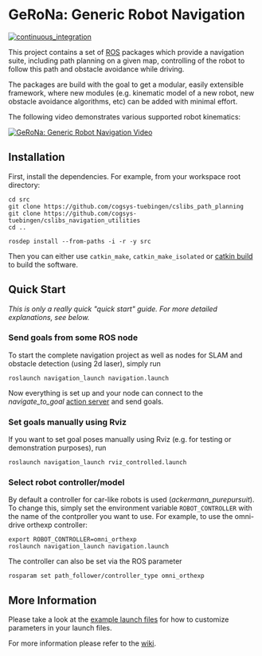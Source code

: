 # GeRoNa: Generic Robot Navigation

[![continuous_integration](https://github.com/cogsys-tuebingen/gerona/actions/workflows/continuous_integration.yaml/badge.svg)](https://github.com/cogsys-tuebingen/gerona/actions/workflows/continuous_integration.yaml)

This project contains a set of [ROS](ros.org) packages which provide a navigation suite, including path planning on a given map, controlling of the robot to follow this path and obstacle avoidance while driving.

The packages are build with the goal to get a modular, easily extensible framework, where new modules (e.g. kinematic model of a new robot, new obstacle avoidance algorithms, etc) can be added with minimal effort.

The following video demonstrates various supported robot kinematics:

[![GeRoNa: Generic Robot Navigation Video](https://img.youtube.com/vi/Ppdi7dQ7Vzw/0.jpg)](https://www.youtube.com/watch?v=Ppdi7dQ7Vzw)

Installation
------------

First, install the dependencies. For example, from your workspace root directory:

    cd src
    git clone https://github.com/cogsys-tuebingen/cslibs_path_planning
    git clone https://github.com/cogsys-tuebingen/cslibs_navigation_utilities
    cd ..

    rosdep install --from-paths -i -r -y src

Then you can either use `catkin_make`, `catkin_make_isolated` or [catkin build](https://github.com/catkin/catkin_tools) to build the software.

Quick Start
-----------

_This is only a really quick "quick start" guide. For more detailed explanations, see below._

### Send goals from some ROS node
To start the complete navigation project as well as nodes for SLAM and obstacle detection (using 2d laser), simply run

    roslaunch navigation_launch navigation.launch

Now everything is set up and your node can connect to the _navigate_to_goal_ [action server](http://wiki.ros.org/actionlib) and send goals.

### Set goals manually using Rviz
If you want to set goal poses manually using Rviz (e.g. for testing or demonstration purposes), run

    roslaunch navigation_launch rviz_controlled.launch

### Select robot controller/model
By default a controller for car-like robots is used (_ackermann_purepursuit_). To change this, simply set the environment variable `ROBOT_CONTROLLER` with the name of the contproller you want to use.
For example, to use the omni-drive orthexp controller:

    export ROBOT_CONTROLLER=omni_orthexp
    roslaunch navigation_launch navigation.launch

The controller can also be set via the ROS parameter

    rosparam set path_follower/controller_type omni_orthexp



More Information
----------------

Please take a look at the [example launch files](gerona_examples) for how to customize parameters in your launch files.

For more information please refer to the [wiki](https://github.com/cogsys-tuebingen/gerona/wiki).

